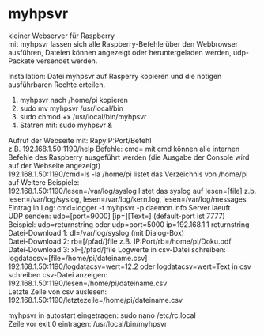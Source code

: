# myhpsvr
kleiner Webserver für Raspberry  
mit myhpsvr lassen sich alle Raspberry-Befehle über den Webbrowser ausführen, Dateien können angezeigt oder heruntergeladen werden, udp-Packete versendet werden. 

Installation: 
Datei myhpsvr auf Rasperry kopieren und die nötigen ausführbaren Rechte erteilen.

1.	myhpsvr nach /home/pi kopieren 
2.	sudo mv myhpsvr /usr/local/bin
3.	sudo chmod +x /usr/local/bin/myhpsvr
4.	Statren mit: 	sudo myhpsvr & 

Aufruf der Webseite mit: RapyIP:Port/Befehl   
z.B.   192.168.1.50:1190/help 
Befehle:
cmd= mit cmd können alle internen Befehle des Raspberry ausgeführt werden (die Ausgabe der Console wird auf der Webseite angezeigt)   
192.168.1.50:1190/cmd=ls -la /home/pi     listet das Verzeichnis von /home/pi auf 
Weitere Beispiele:  
192.168.1.50:1190/lesen=/var/log/syslog   listet das syslog auf 
lesen=[file] z.b. lesen=/var/log/syslog, lesen=/var/log/kern.log, lesen=/var/log/messages 
Eintrag in Log: cmd=logger -t myhpsvr -p daemon.info Server laeuft  
UDP senden: udp=[port=9000] [ip=][Text=] (default-port ist 7777)  
Beispiel: udp=returnstring oder udp=port=5000 ip=192.168.1.1 returnstring 
Datei-Download 1: dl=/var/log/syslog   	(mit Dialog-Box)  
Datei-Download 2: rb=[/pfad/]file  z.B. IP:Port/rb=/home/pi/Doku.pdf  
Datei-Download 3: xl=[/pfad/]file 
Logwerte in csv-Datei schreiben: logdatacsv=[file=/home/pi/dateiname.csv] 192.168.1.50:1190/logdatacsv=wert=12.2 oder logdatacsv=wert=Text in csv schreiben 
csv-Datei anzeigen: 192.168.1.50:1190/lesen=/home/pi/dateiname.csv  
Letzte Zeile von csv auslesen: 192.168.1.50:1190/letztezeile=/home/pi/dateiname.csv 

myhpsvr in autostart eingetragen: 
sudo nano /etc/rc.local   
Zeile vor exit 0 eintragen:     /usr/local/bin/myhpsvr  
